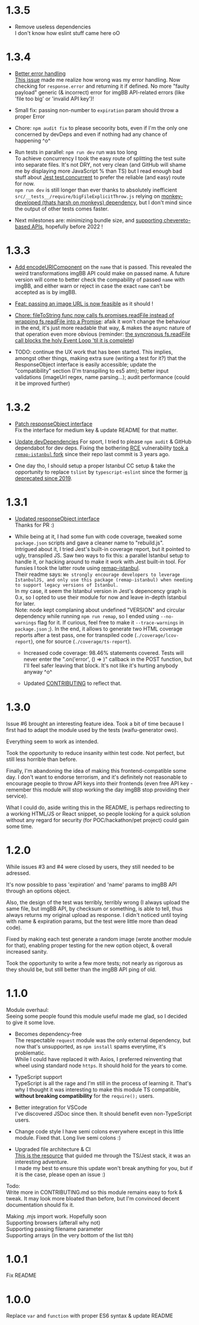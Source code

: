 # 1.3.5

- Remove useless dependencies  
  I don't know how eslint stuff came here oO

# 1.3.4

- [Better error handling](https://github.com/TheRealBarenziah/imgbb-uploader/commit/a08fad99dec39dcee2a577811ef3ceaa62db8359#diff-2ce46d3aedfeb3b3e2c3260ad7f46386bd25c882fa92612957168baa38f22d26R55)  
  [This issue](https://github.com/TheRealBarenziah/imgbb-uploader/issues/18) made me realize how wrong was my error handling. Now checking for `response.error` and returning it if defined. No more "faulty payload" generic (& incorrect) error for imgBB API-related errors (like 'file too big' or 'invalid API key')!

- Small fix: passing non-number to `expiration` param should throw a proper Error

- Chore: `npm audit fix` to please secoority bots, even if I'm the only one concerned by devDeps and even if nothing had any chance of happening ^o^

- Run tests in parallel: `npm run dev` run was too long  
  To achieve concurrency I took the easy route of splitting the test suite into separate files. It's not DRY, not very clean (and GitHub will shame me by displaying more JavaScript % than TS) but I read enough bad stuff about [Jest test.concurrent](https://jestjs.io/docs/api#testconcurrentname-fn-timeout) to prefer the reliable (and easy) route for now.  
  `npm run dev` is still longer than ever thanks to absolutely inefficient `src/__tests__/require/bigFileExplicitThrow.js` relying on [monkey-developed (thats harsh on monkeys) dependency](https://github.com/TheRealBarenziah/waifu-generator/blob/senpai/mosaic.js#L37), but I don't mind since the output of other tests comes faster.

- Next milestones are: minimizing bundle size, and [supporting chevereto-based APIs](https://github.com/TheRealBarenziah/imgbb-uploader/issues/14), hopefully before 2022 !

# 1.3.3

- [Add encodeURIComponent](https://github.com/TheRealBarenziah/imgbb-uploader/issues/10) on the `name` that is passed. This revealed the weird transformations imgBB API could make on passed name. A future version will come to better check the compability of passed `name` with imgBB, and either warn or reject in case the exact `name` can't be accepted as is by imgBB.

- [Feat: passing an image URL is now feasible](https://github.com/TheRealBarenziah/imgbb-uploader/issues/11) as it should !

- [Chore: fileToString func now calls fs.promises.readFile instead of wrapping fs.readFile into a Promise](https://github.com/TheRealBarenziah/imgbb-uploader/commit/ee6e6abc2b6af08313f44b9b4e6a2f74aa53dd77): afaik it won't change the behaviour in the end, it's just more readable that way, & makes the async nature of that operation even more obvious (reminder: [the syncronous fs.readFile call blocks the holy Event Loop 'til it is complete](https://nodejs.org/api/fs.html#fs_synchronous_example))

- TODO: continue the UX work that has been started. This implies, amongst other things, making extra sure (writing a test for it?) that the ResponseObject interface is easily accessible; update the "compatibility" section (I'm transpiling to es5 atm); better input validations (imageUrl regex, name parsing...); audit performance (could it be improved further)

# 1.3.2

- [Patch responseObject interface](https://github.com/TheRealBarenziah/imgbb-uploader/pull/9#issuecomment-860906935)  
  Fix the interface for medium key & update README for that matter.

- [Update devDependencies](https://github.com/TheRealBarenziah/imgbb-uploader/commit/5a196ea5d58e5fe654d1dee693c7267fbb75476f)
  For sport, I tried to please `npm audit` & GitHub dependabot for dev deps. Fixing the bothering [RCE](https://snyk.io/vuln/SNYK-JS-HANDLEBARS-1056767) vulnerability [took a `remap-istanbul` fork](https://github.com/TheRealBarenziah/remap-istanbul/commit/f8a107f7aba3b5224011ffa3d353d5e6c2360a8b) since their repo last commit is 3 years ago.

- One day tho, I should setup a proper Istanbul CC setup & take the opportunity to replace `tslint` by `typescript-eslint` since the former [is deprecated since 2019](https://github.com/palantir/tslint/issues/4534).

# 1.3.1

- [Updated responseObject interface](https://github.com/TheRealBarenziah/imgbb-uploader/pull/9)  
  Thanks for PR :)

- While being at it, I had some fun with code coverage, tweaked some `package.json` scripts and gave a cleaner name to "rebuild.js".  
   Intrigued about it, I tried Jest's built-in coverage report, but it pointed to ugly, transpiled JS. Saw two ways to fix this: a parallel Istanbul setup to handle it, or hacking around to make it work with Jest built-in tool. For funsies I took the latter route using [remap-istanbul](https://www.npmjs.com/package/remap-istanbul).  
   Their readme says: `We strongly encourage developers to leverage IstanbulJS, and only use this package (remap-istanbul) when needing to support legacy versions of Istanbul.`  
   In my case, it seem the Istanbul version in Jest's depencency graph is 0.x, so I opted to use their module for now and leave in-depth Istanbul for later.  
   Note: node kept complaning about undefined "VERSION" and circular dependency while running `npm run remap`, so I ended using `--no-warnings` flag for it. If curious, feel free to make it `--trace-warnings` in `package.json` ;).
  In the end, it allows to generate two HTML coverage reports after a test pass, one for transpiled code (`./coverage/lcov-report`), one for source (`./coverage/ts-report`).

  - Increased code coverage: 98.46% statements covered. Tests will never enter the ".on('error', () => )" callback in the POST function, but I'll feel safer leaving that block. It's not like it's hurting anybody anyway ^o^

  - Updated [CONTRIBUTING](https://github.com/TheRealBarenziah/imgbb-uploader/blob/master/CONTRIBUTING.md) to reflect that.

# 1.3.0

Issue #6 brought an interesting feature idea. Took a bit of time because I first had to adapt the module used by the tests (waifu-generator owo).

Everything seem to work as intended.

Took the opportunity to reduce insanity within test code. Not perfect, but still less horrible than before.

Finally, I'm abandoning the idea of making this frontend-compatible some day. I don't want to endorse terrorism, and it's definitely not reasonable to encourage people to throw API keys into their frontends (even free API key - remember this module will stop working the day imgBB stop providing their service).

What I could do, aside writing this in the README, is perhaps redirecting to a working HTML/JS or React snippet, so people looking for a quick solution without any regard for security (for POC/hackathon/pet project) could gain some time.

# 1.2.0

While issues #3 and #4 were closed by users, they still needed to be adressed.

It's now possible to pass 'expiration' and 'name' params to imgBB API through an options object.

Also, the design of the test was terribly, terribly wrong (I always upload the same file, but imgBB API, by checksum or something, is able to tell, thus always returns my original upload as response. I didn't noticed until toying with name & expiration params, but the test were little more than dead code).

Fixed by making each test generate a random image (wrote another module for that), enabling proper testing for the new option object, & overall increased sanity.

Took the opportunity to write a few more tests; not nearly as rigorous as they should be, but still better than the imgBB API ping of old.

# 1.1.0

Module overhaul:  
Seeing some people found this module useful made me glad, so I decided to give it some love.

- Becomes dependency-free  
  The respectable `request` module was the only external dependency, but now that's unsupported, as `npm install` spams everytime, it's problematic.  
  While I could have replaced it with Axios, I preferred reinventing that wheel using standard node `https`. It should hold for the years to come.

- TypeScript support  
  TypeScript is all the rage and I'm still in the process of learning it. That's why I thought it was interesting to make this module TS compatible, **without breaking compatibility** for the `require();` users.

- Better integration for VSCode  
  I've discovered JSDoc since then. It should benefit even non-TypeScript users.

- Change code style
  I have semi colons everywhere except in this little module. Fixed that. Long live semi colons :)

- Upgraded file architecture & CI  
  [This is the resource](https://itnext.io/step-by-step-building-and-publishing-an-npm-typescript-package-44fe7164964c) that guided me through the TS/Jest stack, it was an interesting adventure.  
  I made my best to ensure this update won't break anything for you, but if it is the case, please open an issue :)

Todo:  
Write more in CONTRIBUTING.md so this module remains easy to fork & tweak. It may look more bloated than before, but I'm convinced decent documentation should fix it.

Making .mjs import work. Hopefully soon  
Supporting browsers (afterall why not)  
Supporting passing filename parameter  
Supporting arrays (in the very bottom of the list tbh)

# 1.0.1

Fix README

# 1.0.0

Replace `var` and `function` with proper ES6 syntax & update README
